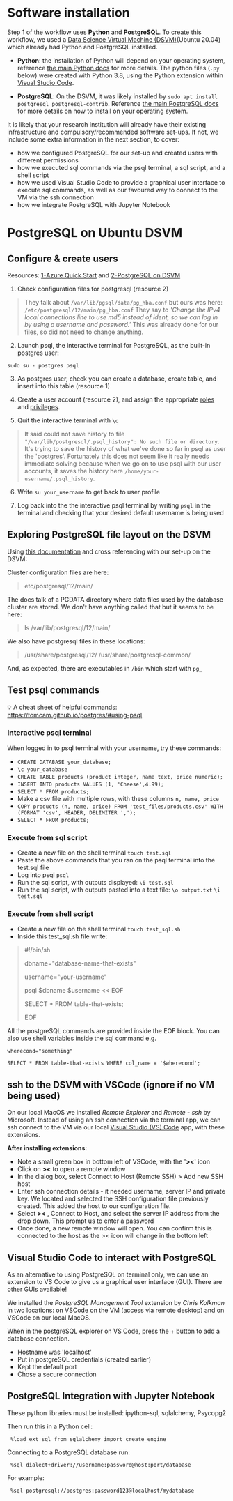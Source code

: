 # Software installation

Step 1 of the workflow uses **Python** and **PostgreSQL**. To create this workflow, we used a [Data Science Virtual Machine (DSVM)](https://azure.microsoft.com/en-gb/products/virtual-machines/data-science-virtual-machines)(Ubuntu 20.04) which already had Python and PostgreSQL installed.

- **Python**: the installation of Python will depend on your operating system, reference [the main Python docs](https://www.python.org) for more details. The python files (`.py` below) were created with Python 3.8, using the Python extension within [Visual Studio Code](https://code.visualstudio.com).

- **PostgreSQL**: On the DSVM, it was likely installed by `sudo apt install postgresql postgresql-contrib`. Reference [the main PostgreSQL docs](https://www.postgresql.org/download) for more details on how to install on your operating system. 

It is likely that your research institution will already have their existing infrastructure and compulsory/recommended software set-ups. If not, we include some extra information in the next section, to cover:
- how we configured PostgreSQL for our set-up and created users with different permissions
- how we executed sql commands via the psql terminal, a sql script, and a shell script
- how we used Visual Studio Code to provide a graphical user interface to execute sql commands, as well as our favoured way to connect to the VM via the ssh connection
- how we integrate PostgreSQL with Jupyter Notebook

# PostgreSQL on Ubuntu DSVM

## Configure & create users
Resources: [1-Azure Quick Start](https://learn.microsoft.com/en-us/samples/azure/azure-quickstart-templates/postgresql-standalone-server-ubuntu/) and [2-PostgreSQL on DSVM](https://learn.microsoft.com/en-us/azure/machine-learning/data-science-virtual-machine/linux-dsvm-walkthrough?view=azureml-api-2#postgresql-and-squirrel-sql)

1. Check configuration files for postgresql (resource 2)
> They talk about `/var/lib/pgsql/data/pg_hba.conf` but ours was here: `/etc/postgresql/12/main/pg_hba.conf`
> They say to *'Change the IPv4 local connections line to use md5 instead of ident, so we can log in by using a username and password.'* This was already done for our files, so did not need to change anything. 
2. Launch psql, the interactive terminal for PostgreSQL, as the built-in postgres user:

`sudo su - postgres psql`

3. As postgres user, check you can create a database, create table, and insert into this table (resource 1)
   
5. Create a user account (resource 2), and assign the appropriate [roles](https://www.postgresql.org/docs/current/predefined-roles.html) and [privileges](https://www.postgresql.org/docs/current/ddl-priv.html). 

7. Quit the interactive terminal with `\q`
> It said could not save history to file `"/var/lib/postgresql/.psql_history": No such file or directory`. It's trying to save the history of what we've done so far in psql as user the 'postgres'. Fortunately this does not seem like it really needs immediate solving because when we go on to use psql with our user accounts, it saves the history here `/home/your-username/.psql_history`.

6. Write `su your_username` to get back to user profile

7. Log back into the the interactive psql terminal by writing `psql` in the terminal and checking that your desired default username is being used

## Exploring PostgreSQL file layout on the DSVM

Using [this documentation](https://www.postgresql.org/docs/current/storage-file-layout.html) and cross referencing with our set-up on the DSVM:

Cluster configuration files are here:
> etc/postgresql/12/main/

The docs talk of a PGDATA directory where data files used by the database cluster are stored. We don't have anything called that but it seems to be here:
> ls /var/lib/postgresql/12/main/

We also have postgresql files in these locations:
> /usr/share/postgresql/12/
> /usr/share/postgresql-common/

And, as expected, there are executables in `/bin` which start with `pg_`

## Test psql commands 

:bulb: A cheat sheet of helpful commands: https://tomcam.github.io/postgres/#using-psql

### Interactive psql terminal 

When logged in to psql terminal with your username, try these commands:

  - `CREATE DATABASE your_database;`
  - `\c your_database`
  - `CREATE TABLE products (product integer, name text, price numeric);`
  - `INSERT INTO products VALUES (1, 'Cheese',4.99);`
  - `SELECT * FROM products;`
  - Make a csv file with multiple rows, with these columns `n, name, price`
  - `COPY products (n, name, price) FROM 'test_files/products.csv' WITH (FORMAT 'csv', HEADER, DELIMITER ',');`
  - `SELECT * FROM products;`

### Execute from sql script
- Create a new file on the shell terminal `touch test.sql`
- Paste the above commands that you ran on the psql terminal into the test.sql file
- Log into psql `psql`
- Run the sql script, with outputs displayed: `\i test.sql`
- Run the sql script, with outputs pasted into a text file: `\o output.txt` `\i test.sql`

### Execute from shell script
- Create a new file on the shell terminal `touch test_sql.sh`
- Inside this test_sql.sh file write:

> #!/bin/sh
> 
> dbname="database-name-that-exists"
> 
> username="your-username"
> 
> psql $dbname $username << EOF
> 
> SELECT * FROM table-that-exists;
> 
> EOF

All the postgreSQL commands are provided inside the EOF block. You can also use shell variables inside the sql command e.g. 

`wherecond="something"`

`SELECT * FROM table-that-exists WHERE col_name = '$wherecond';`

## ssh to the DSVM with VSCode (ignore if no VM being used)

On our local MacOS we installed *Remote Explorer* and *Remote - ssh* by Microsoft. Instead of using an ssh connection via the terminal app, we can ssh connect to the VM via our local [Visual Studio (VS) Code](https://code.visualstudio.com/) app, with these extensions. 

**After installing extensions:**
-    Note a small green box in bottom left of VSCode, with the '**><**' icon
-    Click on **><** to open a remote window
-    In the dialog box, select Connect to Host (Remote SSH) > Add new SSH host
-    Enter ssh connection details - it needed username, server IP and private key. We located and selected the SSH configuration file previously created. This added the host to our configuration file.
-    Select **><** , Connect to Host, and select the server IP address from the drop down. This prompt us to enter a password
-    Once done, a new remote window will open. You can confirm this is connected to the host as the >< icon will change in the bottom left 

## Visual Studio Code to interact with PostgreSQL

As an alternative to using PostgreSQL on terminal only, we can use an extension to VS Code to give us a graphical user interface (GUI). There are other GUIs available!

We installed the *PostgreSQL Management Tool* extension by *Chris Kolkman* in two locations: on VSCode on the VM (access via remote desktop) and on VSCode on our local MacOS. 

When in the postgreSQL explorer on VS Code, press the + button to add a database connection. 
- Hostname was 'localhost'
- Put in postgreSQL credentials (created earlier)
- Kept the default port
- Chose a secure connection

## PostgreSQL Integration with Jupyter Notebook

These python libraries must be installed: ipython-sql, sqlalchemy, Psycopg2

Then run this in a Python cell:

`` 
%load_ext sql
from sqlalchemy import create_engine
``

Connecting to a PostgreSQL database run:

`` 
%sql dialect+driver://username:password@host:port/database
`` 

For example:

`` 
%sql postgresql://postgres:password123@localhost/mydatabase
``


